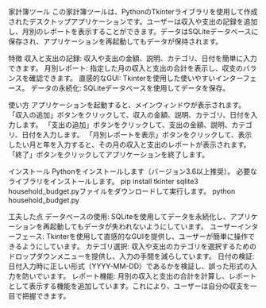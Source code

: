 家計簿ツール
この家計簿ツールは、PythonのTkinterライブラリを使用して作成されたデスクトップアプリケーションです。ユーザーは収入や支出の記録を追加し、月別のレポートを表示することができます。データはSQLiteデータベースに保存され、アプリケーションを再起動してもデータが保持されます。

特徴
収入と支出の記録: 収入や支出の金額、説明、カテゴリ、日付を簡単に入力できます。
月別レポート: 指定した月の収入と支出の合計を表示し、収支のバランスを確認できます。
直感的なGUI: Tkinterを使用した使いやすいインターフェース。
データの永続化: SQLiteデータベースを使用してデータを保存。

使い方
アプリケーションを起動すると、メインウィンドウが表示されます。
「収入の追加」ボタンをクリックして、収入の金額、説明、カテゴリ、日付を入力します。
「支出の追加」ボタンをクリックして、支出の金額、説明、カテゴリ、日付を入力します。
「月別レポートを表示」ボタンをクリックして、表示したい月と年を入力すると、その月の収入と支出のレポートが表示されます。
「終了」ボタンをクリックしてアプリケーションを終了します。

インストール
Pythonをインストールします（バージョン3.6以上推奨）。
必要なライブラリをインストールします。
pip install tkinter sqlite3
household_budget.pyファイルをダウンロードして実行します。
python household_budget.py

工夫した点
データベースの使用: SQLiteを使用してデータを永続化し、アプリケーションを再起動してもデータが失われないようにしています。
ユーザーインターフェース: Tkinterを使用して直感的なGUIを提供し、ユーザーが簡単に操作できるようにしています。
カテゴリ選択: 収入や支出のカテゴリを選択するためのドロップダウンメニューを提供し、入力の手間を減らしています。
日付の検証: 日付入力時に正しい形式（YYYY-MM-DD）であるかを検証し、誤った形式の入力を防いでいます。
レポート機能: 月別の収入と支出の合計を計算し、レポートとして表示する機能を追加しています。これにより、ユーザーは自分の収支を一目で把握できます。
